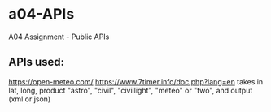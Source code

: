 # a04-APIs
A04 Assignment - Public APIs

## APIs used:
https://open-meteo.com/
https://www.7timer.info/doc.php?lang=en
    takes in lat, long, product "astro", "civil", "civillight", "meteo" or "two", and output (xml or json)
